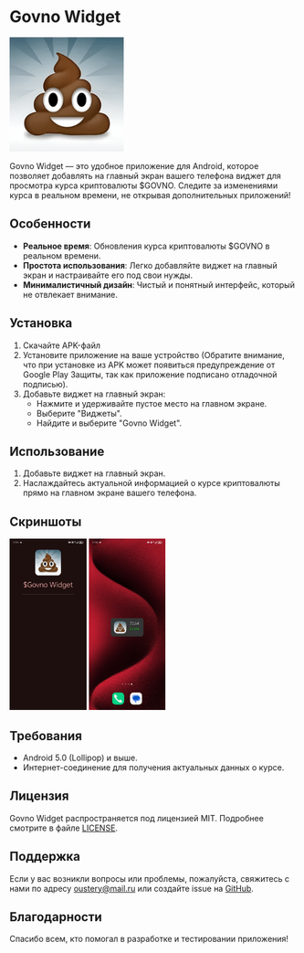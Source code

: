# Govno Widget

<img src="https://raw.githubusercontent.com/oustery/examples/refs/heads/main/govno-widget-android/logo.png" alt="Govno Logo" height="200" />

Govno Widget — это удобное приложение для Android, которое позволяет добавлять на главный экран вашего телефона виджет для просмотра курса криптовалюты \$GOVNO. Следите за изменениями курса в реальном времени, не открывая дополнительных приложений!

## Особенности

- **Реальное время**: Обновления курса криптовалюты \$GOVNO в реальном времени.
- **Простота использования**: Легко добавляйте виджет на главный экран и настраивайте его под свои нужды.
- **Минималистичный дизайн**: Чистый и понятный интерфейс, который не отвлекает внимание.

## Установка

1. Скачайте APK-файл
2. Установите приложение на ваше устройство (Обратите внимание, что при установке из APK может появиться предупреждение от Google Play Защиты, так как приложение подписано отладочной подписью).
3. Добавьте виджет на главный экран:
   - Нажмите и удерживайте пустое место на главном экране.
   - Выберите "Виджеты".
   - Найдите и выберите "Govno Widget".

## Использование

1. Добавьте виджет на главный экран.
2. Наслаждайтесь актуальной информацией о курсе криптовалюты прямо на главном экране вашего телефона.

## Скриншоты

<div style="flex: 1; flex-direction: row">
  <img src="https://raw.githubusercontent.com/oustery/examples/refs/heads/main/govno-widget-android/screenshot-1.jpg" alt="Screenshot 1" height="300" />
  <img src="https://raw.githubusercontent.com/oustery/examples/refs/heads/main/govno-widget-android/screenshot-2.jpg" alt="Screenshot 2" height="300" />
</div>

## Требования

- Android 5.0 (Lollipop) и выше.
- Интернет-соединение для получения актуальных данных о курсе.

## Лицензия

Govno Widget распространяется под лицензией MIT. Подробнее смотрите в файле [LICENSE](LICENSE).

## Поддержка

Если у вас возникли вопросы или проблемы, пожалуйста, свяжитесь с нами по адресу [oustery@mail.ru](mailto:oustery@mail.ru) или создайте issue на [GitHub](link-to-github-issues).

## Благодарности

Спасибо всем, кто помогал в разработке и тестировании приложения!

